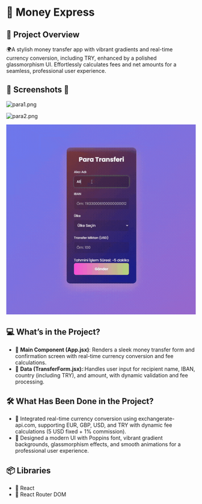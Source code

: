 # 🔑 Money Express

## 📖 Project Overview
🌍A stylish money transfer app with vibrant gradients and real-time currency conversion, including TRY, enhanced by a polished glassmorphism UI. Effortlessly calculates fees and net amounts for a seamless, professional user experience.

## 📸 Screenshots 📸

![para1.png](https://github.com/Fiartaks/70-React-Para-Transferi/blob/main/public/para1.png)

![para2.png](https://github.com/Fiartaks/70-React-Para-Transferi/blob/main/public/para2.png)

![para2.png](https://github.com/Fiartaks/70-React-Money-Express/blob/main/public/para3.gif)



## 💻 What’s in the Project?
- 🌟 **Main Component (App.jsx)**: Renders a sleek money transfer form and confirmation screen with real-time currency conversion and fee calculations.
- 📍 **Data (TransferForm.jsx):**:Handles user input for recipient name, IBAN, country (including TRY), and amount, with dynamic validation and fee processing.


## 🛠️ What Has Been Done in the Project?
- 🔄 Integrated real-time currency conversion using exchangerate-api.com, supporting EUR, GBP, USD, and TRY with dynamic fee calculations (5 USD fixed + 1% commission).
- 🎨 Designed a modern UI with Poppins font, vibrant gradient backgrounds, glassmorphism effects, and smooth animations for a professional user experience. 

## 📦 Libraries
- 📘 React  
- 🚦 React Router DOM



